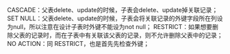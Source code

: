 CASCADE：父表delete、update的时候，子表会delete、update掉关联记录；
SET NULL：父表delete、update的时候，子表会将关联记录的外键字段所在列设为null，所以注意在设计子表时外键不能设为not null；
RESTRICT：如果想要删除父表的记录时，而在子表中有关联该父表的记录，则不允许删除父表中的记录；
NO ACTION：同 RESTRICT，也是首先先检查外键；
